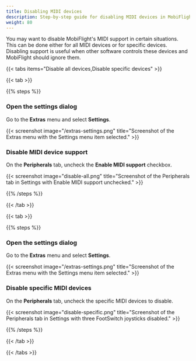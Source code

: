 ```yaml
---
title: Disabling MIDI devices
description: Step-by-step guide for disabling MIDI devices in MobiFlight.
weight: 80
---
```


<!-- markdownlint-disable MD024 -->
<!-- markdown lint doesn't understand third level headings when used as headings in steps within tabs -->

You may want to disable MobiFlight's MIDI support in certain situations. This can be done either for all MIDI devices or for specific devices. Disabling support is useful when other software controls these devices and MobiFlight should ignore them.

{{< tabs items="Disable all devices,Disable specific devices" >}}

{{< tab >}}

{{% steps %}}

### Open the settings dialog

Go to the **Extras** menu and select **Settings**.

{{< screenshot image="/extras-settings.png" title="Screenshot of the Extras menu with the Settings menu item selected." >}}

### Disable MIDI device support

On the **Peripherals** tab, uncheck the **Enable MIDI support** checkbox.

{{< screenshot image="disable-all.png" title="Screenshot of the Peripherals tab in Settings with Enable MIDI support unchecked." >}}

{{% /steps %}}

{{< /tab >}}

{{< tab >}}

{{% steps %}}

### Open the settings dialog

Go to the **Extras** menu and select **Settings**.

{{< screenshot image="/extras-settings.png" title="Screenshot of the Extras menu with the Settings menu item selected." >}}

### Disable specific MIDI devices

On the **Peripherals** tab, uncheck the specific MIDI devices to disable.

{{< screenshot image="disable-specific.png" title="Screenshot of the Peripherals tab in Settings with three FootSwitch joysticks disabled." >}}

{{% /steps %}}

{{< /tab >}}

{{< /tabs >}}

